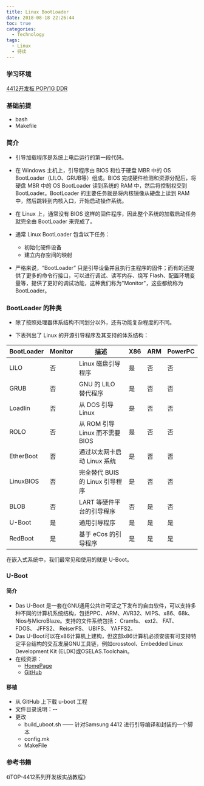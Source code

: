 ```yaml
---
title: Linux BootLoader
date: 2018-08-18 22:26:44
toc: true
categories:
  - Technology
tags:
  - Linux
  - 待续
---
```


### 学习环境

[4412开发板 POP/1G DDR](https://item.taobao.com/item.htm?spm=a1z09.2.0.0.802a2e8dPjyDS3&id=38712193806&_u=i1nungt958cc)

### 基础前提

* bash
* Makefile

### 简介

* 引导加载程序是系统上电后运行的第一段代码。
* 在 Windows 主机上，引导程序由 BIOS 和位于硬盘 MBR 中的 OS BootLoader（LILO、GRUB等）组成。BIOS 完成硬件检测和资源分配后，将硬盘 MBR 中的 OS BootLoader 读到系统的 RAM 中，然后将控制权交到 BootLoader。BootLoader 的主要任务就是将内核镜像从硬盘上读到 RAM 中，然后跳转到内核入口，开始启动操作系统。
* 在 Linux 上，通常没有 BIOS 这样的固件程序，因此整个系统的加载启动任务就完全由 BootLoader 来完成了。

* 通常 Linux BootLoader 包含以下任务：
  * 初始化硬件设备
  * 建立内存空间的映射

* 严格来说，“BootLoader” 只是引导设备并且执行主程序的固件；而有的还提供了更多的命令行接口，可以进行调试、读写内存、烧写 Flash、配置环境变量等，提供了更好的调试功能，这种我们称为"Monitor"，这些都统称为 BootLoader。

<!--more-->
### BootLoader 的种类
* 除了按照处理器体系结构不同划分以外，还有功能复杂程度的不同。

* 下表列出了 Linux 的开源引导程序及其支持的体系结构：

| BootLoader | Monitor | 描述                            | X86  | ARM  | PowerPC |
| ---------- | ------- | ------------------------------- | ---- | ---- | ------- |
| LILO       | 否      | Linux 磁盘引导程序               | 是   | 否   | 否      |
| GRUB       | 否      | GNU 的 LILO 替代程序             | 是   | 否   | 否      |
| Loadlin    | 否      | 从 DOS 引导 Linux                | 是   | 否   | 否      |
| ROLO       | 否      | 从 ROM 引导 Linux 而不需要 BIOS   | 是   | 否   | 否      |
| EtherBoot  | 否      | 通过以太网卡启动 Linux 系统       | 是   | 否   | 否      |
| LinuxBIOS  | 否      | 完全替代 BUIS 的 Linux 引导程序   | 是   | 否   | 否      |
| BLOB       | 否      | LART 等硬件平台的引导程序         | 否   | 是   | 否      |
| U-Boot     | 是      | 通用引导程序                      | 是   | 是   | 是      |
| RedBoot    | 是      | 基于 eCos 的引导程序              | 是   | 是   | 是      |

  在嵌入式系统中，我们最常见和使用的就是 U-Boot。



### U-Boot
#### 简介
* Das U-Boot 是一套在GNU通用公共许可证之下发布的自由软件，可以支持多种不同的计算机系统结构，包括PPC、ARM、AVR32、MIPS、x86、68k、Nios与MicroBlaze。支持的文件系统包括： Cramfs、 ext2、 FAT、 FDOS、 JFFS2、 ReiserFS、 UBIFS、 YAFFS2。
* Das U-Boot可以在x86计算机上建构，但这部x86计算机必须安装有可支持特定平台结构的交互发展GNU工具链，例如crosstool、Embedded Linux Development Kit (ELDK)或OSELAS.Toolchain。
* 在线资源：
  * [HomePage](http://www.denx.de/wiki/U-Boot/WebHome)
  * [GitHub](https://github.com/u-boot/u-boot)

#### 移植

* 从 GitHub 上下载 u-boot 工程
* 文件目录说明：--
* 更改
  * build_uboot.sh —— 针对Samsung 4412 进行引导编译和封装的一个脚本
  * config.mk
  * MakeFile


### 参考书籍

《iTOP-4412系列开发板实战教程》